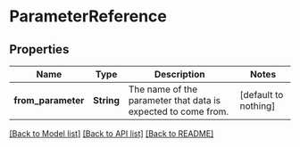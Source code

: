 # ParameterReference


## Properties
Name | Type | Description | Notes
------------ | ------------- | ------------- | -------------
**from_parameter** | **String** | The name of the parameter that data is expected to come from. | [default to nothing]


[[Back to Model list]](../README.md#models) [[Back to API list]](../README.md#api-endpoints) [[Back to README]](../README.md)


